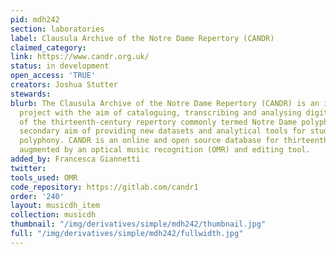```yaml
---
pid: mdh242
section: laboratories
label: Clausula Archive of the Notre Dame Repertory (CANDR)
claimed_category:
link: https://www.candr.org.uk/
status: in development
open_access: 'TRUE'
creators: Joshua Stutter
stewards:
blurb: The Clausula Archive of the Notre Dame Repertory (CANDR) is an in-progress
  project with the aim of cataloguing, transcribing and analysing digital facsimiles
  of the thirteenth-century repertory commonly termed Notre Dame polyphony, and a
  secondary aim of providing new datasets and analytical tools for studying medieval
  polyphony. CANDR is an online and open source database for thirteenth-century polyphony,
  augmented by an optical music recognition (OMR) and editing tool.
added_by: Francesca Giannetti
twitter:
tools_used: OMR
code_repository: https://gitlab.com/candr1
order: '240'
layout: musicdh_item
collection: musicdh
thumbnail: "/img/derivatives/simple/mdh242/thumbnail.jpg"
full: "/img/derivatives/simple/mdh242/fullwidth.jpg"
---
```

